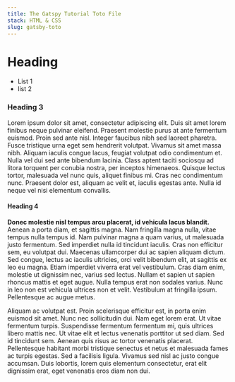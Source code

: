 ```yaml
---
title: The Gatspy Tutorial Toto File
stack: HTML & CSS
slug: gatsby-toto
---
```


# Heading

- List 1
- list 2

### Heading 3

Lorem ipsum dolor sit amet, consectetur adipiscing elit. Duis sit amet lorem finibus neque pulvinar eleifend. Praesent molestie purus at ante fermentum euismod. Proin sed ante nisl. Integer faucibus nibh sed laoreet pharetra. Fusce tristique urna eget sem hendrerit volutpat. Vivamus sit amet massa nibh. Aliquam iaculis congue lacus, feugiat volutpat odio condimentum et. Nulla vel dui sed ante bibendum lacinia. Class aptent taciti sociosqu ad litora torquent per conubia nostra, per inceptos himenaeos. Quisque lectus tortor, malesuada vel nunc quis, aliquet finibus mi. Cras nec condimentum nunc. Praesent dolor est, aliquam ac velit et, iaculis egestas ante. Nulla id neque vel nisi elementum convallis.

#### Heading 4

**Donec molestie nisl tempus arcu placerat, id vehicula lacus blandit.** Aenean a porta diam, et sagittis magna. Nam fringilla magna nulla, vitae tempus nulla tempus id. Nam pulvinar magna a quam varius, ut malesuada justo fermentum. Sed imperdiet nulla id tincidunt iaculis. Cras non efficitur sem, eu volutpat dui. Maecenas ullamcorper dui ac sapien aliquam dictum. Sed congue, lectus ac iaculis ultricies, orci velit bibendum elit, at sagittis ex leo eu magna. Etiam imperdiet viverra erat vel vestibulum. Cras diam enim, molestie ut dignissim nec, varius sed lectus. Nullam et sapien ut sapien rhoncus mattis et eget augue. Nulla tempus erat non sodales varius. Nunc in leo non est vehicula ultrices non et velit. Vestibulum at fringilla ipsum. Pellentesque ac augue metus.

Aliquam ac volutpat est. Proin scelerisque efficitur est, in porta enim euismod sit amet. Nunc nec sollicitudin dui. Nam eget lorem erat. Ut vitae fermentum turpis. Suspendisse fermentum fermentum mi, quis ultrices libero mattis nec. Ut vitae elit et lectus venenatis porttitor ut sed diam. Sed id tincidunt sem. Aenean quis risus ac tortor venenatis placerat. Pellentesque habitant morbi tristique senectus et netus et malesuada fames ac turpis egestas. Sed a facilisis ligula. Vivamus sed nisl ac justo congue accumsan. Duis lobortis, lorem quis elementum consectetur, erat elit dignissim erat, eget venenatis eros diam non dui.
